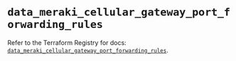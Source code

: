 # `data_meraki_cellular_gateway_port_forwarding_rules`

Refer to the Terraform Registry for docs: [`data_meraki_cellular_gateway_port_forwarding_rules`](https://registry.terraform.io/providers/ciscodevnet/meraki/1.7.1/docs/data-sources/cellular_gateway_port_forwarding_rules).
